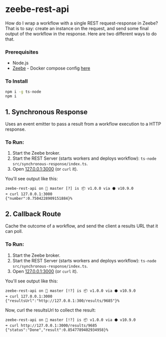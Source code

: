 # zeebe-rest-api

How do I wrap a workflow with a single REST request-response in Zeebe? That is to say: create an instance on the request, and send some final output of the workflow in the response. Here are two different ways to do that.

### Prerequisites

* Node.js
* [Zeebe](https://zeebe.io) - Docker compose config [here](https://github.com/jwulf/zeebe-operate-docker)

### To Install

```bash
npm i -g ts-node
npm i
```

## 1. Synchronous Response

Uses an event emitter to pass a result from a workflow execution to a HTTP response.

### To Run:

1. Start the Zeebe broker.
2. Start the REST Server (starts workers and deploys workflow): `ts-node src/synchronous-response/index.ts`.
3. Open [127.0.0.1:3000](http://127.0.0.1:3000) (or `curl` it).

You'll see output like this:

```
zeebe-rest-api on  master [?] is 📦 v1.0.0 via ⬢ v10.9.0
➜ curl 127.0.0.1:3000
{"number":0.7504228909151884}%
```

## 2. Callback Route

Cache the outcome of a workflow, and send the client a results URL that it can poll.

### To Run:

1. Start the Zeebe broker.
2. Start the REST Server (starts workers and deploys workflow): `ts-node src/synchronous-response/index.ts`.
3. Open [127.0.0.1:3000](http://127.0.0.1:3000) (or `curl` it).

You'll see output like this:

```
zeebe-rest-api on  master [!?] is 📦 v1.0.0 via ⬢ v10.9.0
➜ curl 127.0.0.1:3000
{"resultsUrl":"http://127.0.0.1:300/results/9685"}%
```

Now, curl the resultsUrl to collect the result:

```
zeebe-rest-api on  master [!?] is 📦 v1.0.0 via ⬢ v10.9.0
➜ curl http://127.0.0.1:3000/results/9685
{"status":"Done","result":0.8547789402934958}%
```
